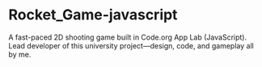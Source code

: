 # Rocket_Game-javascript
A fast-paced 2D shooting game built in Code.org App Lab (JavaScript).   Lead developer of this university project—design, code, and gameplay all by me.
